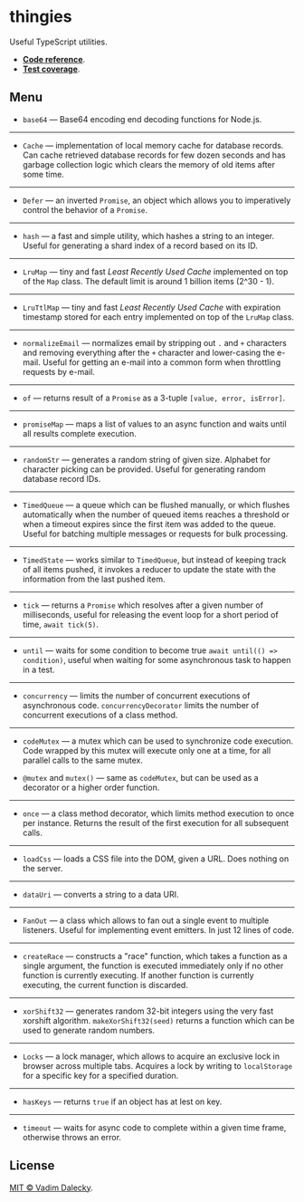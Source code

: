 # thingies

Useful TypeScript utilities.

- [__Code reference__](https://streamich.github.io/thingies).
- [__Test coverage__](https://streamich.github.io/thingies/coverage/lcov-report).


## Menu

- `base64` &mdash; Base64 encoding end decoding functions for Node.js.

---

- `Cache` &mdash; implementation of local memory cache for database records. Can cache
  retrieved database records for few dozen seconds and has garbage collection logic
  which clears the memory of old items after some time.

---

- `Defer` &mdash; an inverted `Promise`, an object which allows you to imperatively
  control the behavior of a `Promise`.

---

- `hash` &mdash; a fast and simple utility, which hashes a string to an integer. Useful
  for generating a shard index of a record based on its ID.

---

- `LruMap` &mdash; tiny and fast *Least Recently Used Cache* implemented on top of the `Map` class.
  The default limit is around 1 billion items (2^30 - 1).

---

- `LruTtlMap` &mdash; tiny and fast *Least Recently Used Cache* with expiration timestamp
  stored for each entry implemented on top of the `LruMap` class.

---

- `normalizeEmail` &mdash; normalizes email by stripping out `.` and `+` characters and
  removing everything after the `+` character and lower-casing the e-mail. Useful for
  getting an e-mail into a common form when throttling requests by e-mail.

---

- `of` &mdash; returns result of a `Promise` as a 3-tuple `[value, error, isError]`.

---

- `promiseMap` &mdash; maps a list of values to an async function and waits until
  all results complete execution.

---

- `randomStr` &mdash; generates a random string of given size. Alphabet for character
  picking can be provided. Useful for generating random database record IDs.

---

- `TimedQueue` &mdash; a queue which can be flushed manually, or which flushes
  automatically when the number of queued items reaches a threshold or when a timeout
  expires since the first item was added to the queue. Useful for batching multiple
  messages or requests for bulk processing.

---

- `TimedState` &mdash; works similar to `TimedQueue`, but instead of keeping track of
  all items pushed, it invokes a reducer to update the state with the information from
  the last pushed item.

---

- `tick` &mdash; returns a `Promise` which resolves after a given number of milliseconds,
  useful for releasing the event loop for a short period of time, `await tick(5)`.

---

- `until` &mdash; waits for some condition to become true `await until(() => condition)`,
  useful when waiting for some asynchronous task to happen in a test.

---

- `concurrency` &mdash; limits the number of concurrent executions of asynchronous
  code. `concurrencyDecorator` limits the number of concurrent executions of a
  class method.

---

- `codeMutex` &mdash; a mutex which can be used to synchronize code execution. Code
  wrapped by this mutex will execute only one at a time, for all parallel calls to
  the same mutex.

- `@mutex` and `mutex()` &mdash; same as `codeMutex`, but can be used as a decorator
  or a higher order function.

---

- `once` &mdash; a class method decorator, which limits method execution to once
  per instance. Returns the result of the first execution for all subsequent calls.

---

- `loadCss` &mdash; loads a CSS file into the DOM, given a URL. Does nothing on the
  server.

---

- `dataUri` &mdash; converts a string to a data URI.

---

- `FanOut` &mdash; a class which allows to fan out a single event to multiple
  listeners. Useful for implementing event emitters. In just 12 lines of code.

---

- `createRace` &mdash; constructs a "race" function, which takes a function as
  a single argument, the function is executed immediately only if no other
  function is currently executing. If another function is currently executing,
  the current function is discarded.

---

- `xorShift32` &mdash; generates random 32-bit integers using the very fast xorshift
  algorithm. `makeXorShift32(seed)` returns a function which can be used to generate
  random numbers.

---

- `Locks` &mdash; a lock manager, which allows to acquire an exclusive lock in
browser across multiple tabs. Acquires a lock by writing to `localStorage` for
a specific key for a specified duration.

---

- `hasKeys` &mdash; returns `true` if an object has at lest on key.

---

- `timeout` &mdash; waits for async code to complete within a given time frame,
  otherwise throws an error.


## License

[MIT © Vadim Dalecky](LICENSE).
